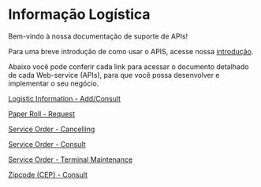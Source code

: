 
# Informação Logística

Bem-vindo à nossa documentação de suporte de APIs!

Para uma breve introdução de como usar o APIS, acesse nossa [introdução](?path=docs/portuguese/banworks/APIs-Introduction.md).

Abaixo você pode conferir cada link para acessar o documento detalhado de cada Web-service (APIs), para que você possa desenvolver e implementar o seu negócio.

[Logistic Information - Add/Consult](../api/?type=post&path=/bwa/dados-logistica/)

[Paper Roll - Request](../api/?type=get&path=/bwa/solicitabobina/{instituicao}/{merchant}/{logico})

[Service Order - Cancelling](../api/?type=post&path=/bwa/wsm/devicerequest/canceloperation/processCancelOperationRequest)

[Service Order - Consult](../api/?type=get&path=/bwa/consultaos/{instituicao}/{numeroMerchant})

[Service Order - Terminal Maintenance](../api/?type=post&path=/bwa/wsm/fundingtools/prepayFlag/updatePrepayFlag/)

[Zipcode (CEP) - Consult](../api/?type=get&path=/bwa/cep-service/cep/{cep})

